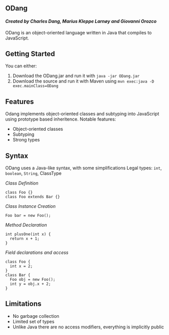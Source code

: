 ## ODang
#### _Created by Charles Dang, Marius Kleppe Larnøy and Giovanni Orozco_
ODang is an object-oriented language written in Java that compiles to JavaScript. 

## Getting Started 
You can either: 
1. Download the ODang.jar and run it with `java -jar ODang.jar`
2. Download the source and run it with Maven using `mvn exec:java -D exec.mainClass=ODang`


## Features
Odang implements object-oriented classes and subtyping into JavaScript using prototype based inheritence.
Notable features:
* Object-oriented classes
* Subtyping
* Strong types


## Syntax
ODang uses a Java-like syntax, with some simplifications
Legal types: `int`, `boolean`, `String`, ClassType

*Class Definition*
```
class Foo {}
class Foo extends Bar {}
```
*Class Instance Creation*
```
Foo bar = new Foo();
```
*Method Declaration*
```
int plusOne(int x) {
  return x + 1;
}
```

*Field declarations and access*
```
class Foo {
  int x = 2;
}
class Bar {
  Foo obj = new Foo();
  int y = obj.x + 2;
}
```
## Limitations
* No garbage collection
* Limited set of types
* Unlike Java there are no access modifiers, everything is implicitly public 

